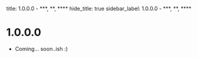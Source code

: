 title: 1.0.0.0 - ***, **, ****
hide_title: true
sidebar_label: 1.0.0.0 - ***, **, ****

# 1.0.0.0

- Coming... soon..ish :)
